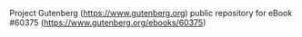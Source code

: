 Project Gutenberg (https://www.gutenberg.org) public repository for
eBook #60375 (https://www.gutenberg.org/ebooks/60375)
